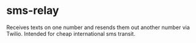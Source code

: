 # sms-relay
Receives texts on one number and resends them out another number via Twilio. Intended for cheap international sms transit.
